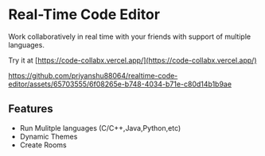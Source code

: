 
# Real-Time Code Editor

Work collaboratively in real time with your friends with support of multiple languages.

Try it at [https://code-collabx.vercel.app/](https://code-collabx.vercel.app/)

https://github.com/priyanshu88064/realtime-code-editor/assets/65703555/6f08265e-b748-4034-b71e-c80d14b1b9ae

## Features

- Run Mulitple languages (C/C++,Java,Python,etc)
- Dynamic Themes
- Create Rooms

